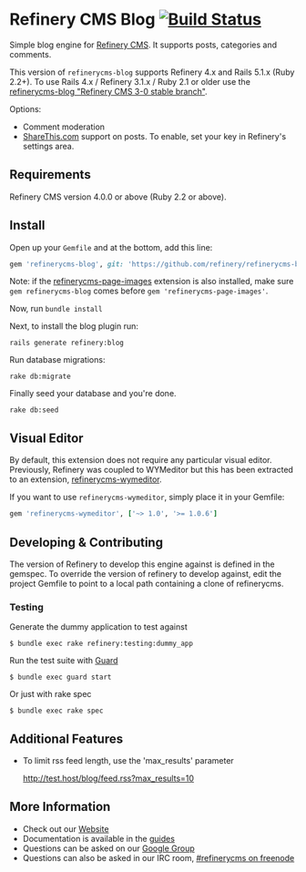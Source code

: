 # Refinery CMS Blog [![Build Status](https://travis-ci.org/refinery/refinerycms-blog.svg?branch=master)](https://travis-ci.org/refinery/refinerycms-blog)

Simple blog engine for [Refinery CMS](https://www.refinerycms.com). It supports posts, categories and comments.

This version of `refinerycms-blog` supports Refinery 4.x and Rails 5.1.x (Ruby 2.2+). To use Rails 4.x / Refinery 3.1.x / Ruby 2.1 or older use the [refinerycms-blog "Refinery CMS 3-0 stable branch"](http://github.com/refinery/refinerycms-blog/tree/3-0-stable).

Options:

* Comment moderation
* [ShareThis.com](http://sharethis.com) support on posts. To enable, set your key in Refinery's settings area.

## Requirements

Refinery CMS version 4.0.0 or above (Ruby 2.2 or above).

## Install

Open up your ``Gemfile`` and at the bottom, add this line:


```ruby
gem 'refinerycms-blog', git: 'https://github.com/refinery/refinerycms-blog', branch: 'master'
```

Note: if the [refinerycms-page-images](https://github.com/refinery/refinerycms-page-images) extension is also installed, make sure `gem refinerycms-blog` comes before `gem 'refinerycms-page-images'`.

Now, run ``bundle install``

Next, to install the blog plugin run:

    rails generate refinery:blog

Run database migrations:

    rake db:migrate

Finally seed your database and you're done.

    rake db:seed

## Visual Editor

By default, this extension does not require any particular visual editor.
Previously, Refinery was coupled to WYMeditor but this has been extracted to an
extension, [refinerycms-wymeditor](https://github.com/parndt/refinerycms-wymeditor).

If you want to use `refinerycms-wymeditor`, simply place it in your Gemfile:

```ruby
gem 'refinerycms-wymeditor', ['~> 1.0', '>= 1.0.6']
```

## Developing & Contributing

The version of Refinery to develop this engine against is defined in the gemspec. To override the version of refinery to develop against, edit the project Gemfile to point to a local path containing a clone of refinerycms.

### Testing

Generate the dummy application to test against

    $ bundle exec rake refinery:testing:dummy_app

Run the test suite with [Guard](https://github.com/guard/guard)

    $ bundle exec guard start

Or just with rake spec

    $ bundle exec rake spec

## Additional Features
* To limit rss feed length, use the 'max_results' parameter

    http://test.host/blog/feed.rss?max_results=10

## More Information
* Check out our [Website](http://refinerycms.com/)
* Documentation is available in the [guides](http://refinerycms.com/guides)
* Questions can be asked on our [Google Group](http://group.refinerycms.org)
* Questions can also be asked in our IRC room, [#refinerycms on freenode](irc://irc.freenode.net/refinerycms)
